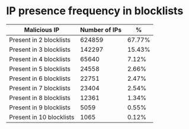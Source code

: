 # IP presence frequency in blocklists
| Malicious IP | Number of IPs | % |
|----|----|----|
| Present in 2 blocklists | 624859 | 67.77% |
| Present in 3 blocklists | 142297 | 15.43% |
| Present in 4 blocklists | 65640 | 7.12% |
| Present in 5 blocklists | 24558 | 2.66% |
| Present in 6 blocklists | 22751 | 2.47% |
| Present in 7 blocklists | 23404 | 2.54% |
| Present in 8 blocklists | 12361 | 1.34% |
| Present in 9 blocklists | 5059 | 0.55% |
| Present in 10 blocklists | 1065 | 0.12% |
